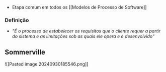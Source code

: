 - Etapa comum em todos os [[Modelos de Processo de Software]]
### Definição
- *"É o processo de estabelecer os requisitos que o cliente requer a partir do sistema e as limitações sob as quais ele opera e é desenvolvido"*
## Sommerville
![[Pasted image 20240930185546.png]]
